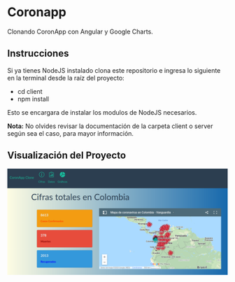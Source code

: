 # Coronapp

Clonando CoronApp con Angular y Google Charts.

## Instrucciones

Si ya tienes NodeJS instalado clona este repositorio
e ingresa lo siguiente en la terminal desde la raíz del proyecto:

- cd client
- npm install

Esto se encargara de instalar los modulos de NodeJS necesarios.

**Nota:** No olvides revisar la documentación de la carpeta client o server según sea el caso, para mayor información.

## Visualización del Proyecto

![coronapp](coronapp.png)